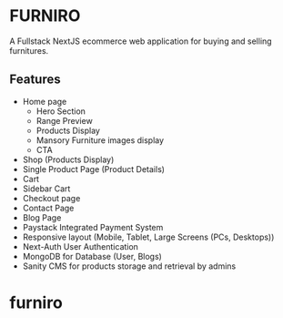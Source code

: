# FURNIRO

A Fullstack NextJS ecommerce web application for buying and selling furnitures.

## Features

- Home page
  - Hero Section
  - Range Preview
  - Products Display
  - Mansory Furniture images display
  - CTA
- Shop (Products Display)
- Single Product Page (Product Details)
- Cart
- Sidebar Cart
- Checkout page
- Contact Page
- Blog Page
- Paystack Integrated Payment System
- Responsive layout (Mobile, Tablet, Large Screens (PCs, Desktops))
- Next-Auth User Authentication
- MongoDB for Database (User, Blogs)
- Sanity CMS for products storage and retrieval by admins
# furniro
